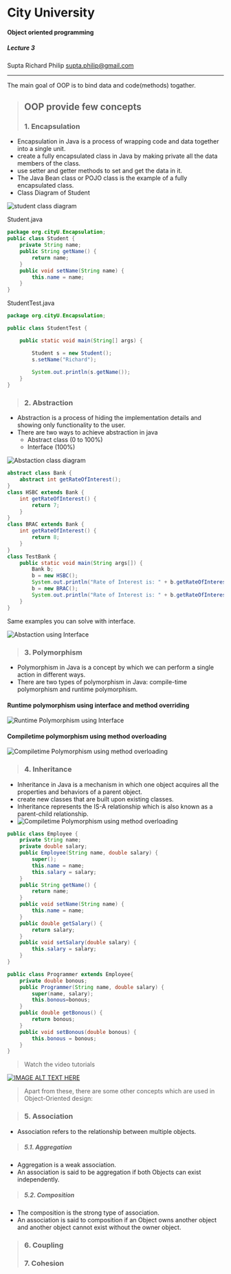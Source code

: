 # City University
#### Object oriented programming
##### Lecture 3
Supta Richard Philip
supta.philip@gmail.com
****


The main goal of OOP is to bind data and code(methods) togather.

> ## OOP provide few concepts
> 
> ### 1.  Encapsulation

* Encapsulation in Java is a process of wrapping code and data together into a single unit.
* create a fully encapsulated class in Java by making private all the data members of the class. 
*  use setter and getter methods to set and get the data in it.
* The Java Bean class or POJO class is the example of a fully encapsulated class.
* Class Diagram of Student

![student class diagram](https://github.com/suptaphilip/Advance-Java-J2EE/raw/J2EE/Student-Class1.png)

Student.java
```java
package org.cityU.Encapsulation;
public class Student {
	private String name;
	public String getName() {
		return name;
	}
	public void setName(String name) {
		this.name = name;
	}
}
``` 
StudentTest.java

```java
package org.cityU.Encapsulation;

public class StudentTest {

	public static void main(String[] args) {

		Student s = new Student();
		s.setName("Richard");
		
		System.out.println(s.getName());
	}
}

```
> ### 2.   Abstraction
* Abstraction is a process of hiding the implementation details and showing only functionality to the user.
* There are two ways to achieve abstraction in java
	- Abstract class (0 to 100%)
	- Interface (100%)
	
![Abstaction class diagram](https://github.com/suptaphilip/Advance-Java-J2EE/raw/J2EE/Abstract2.png)	
	
```java
abstract class Bank {
	abstract int getRateOfInterest();
}
class HSBC extends Bank {
	int getRateOfInterest() {
		return 7;
	}
}
class BRAC extends Bank {
	int getRateOfInterest() {
		return 8;
	}
}
class TestBank {
	public static void main(String args[]) {
		Bank b;
		b = new HSBC();
		System.out.println("Rate of Interest is: " + b.getRateOfInterest() + " %");
		b = new BRAC();
		System.out.println("Rate of Interest is: " + b.getRateOfInterest() + " %");
	}
}
```
Same examples you can solve with interface.

![Abstaction using Interface](https://github.com/suptaphilip/Advance-Java-J2EE/raw/J2EE/Interface.png)	

> ### 3.   Polymorphism
* Polymorphism in Java is a concept by which we can perform a single action in different ways.
* There are two types of polymorphism in Java: compile-time polymorphism and runtime polymorphism.

#### Runtime polymorphism using interface and method overriding 

![Runtime Polymorphism using Interface](https://github.com/suptaphilip/Advance-Java-J2EE/raw/J2EE/RuntimePolymorphism.png)

#### Compiletime polymorphism using method overloading
![Compiletime Polymorphism using method overloading ](https://github.com/suptaphilip/Advance-Java-J2EE/raw/J2EE/CompileTimePolymorphism.png)
> ### 4.   Inheritance
* Inheritance in Java is a mechanism in which one object acquires all the properties and behaviors of a parent object.
* create new classes that are built upon existing classes.
* Inheritance represents the IS-A relationship which is also known as a parent-child relationship.
* ![Compiletime Polymorphism using method overloading ](https://github.com/suptaphilip/Advance-Java-J2EE/raw/J2EE/Inheritance.png)
```java
public class Employee {
	private String name;
	private double salary;
	public Employee(String name, double salary) {
		super();
		this.name = name;
		this.salary = salary;
	}
	public String getName() {
		return name;
	}
	public void setName(String name) {
		this.name = name;
	}
	public double getSalary() {
		return salary;
	}
	public void setSalary(double salary) {
		this.salary = salary;
	}
}
```
```java
public class Programmer extends Employee{
	private double bonous;
	public Programmer(String name, double salary) {
		super(name, salary);
		this.bonous=bonous;
	}
	public double getBonous() {
		return bonous;
	}
	public void setBonous(double bonous) {
		this.bonous = bonous;
	}
}
```
> Watch the video tutorials

[![IMAGE ALT TEXT HERE](http://img.youtube.com/vi/4AjCAKZPCOM/1.jpg)](https://www.youtube.com/watch?v=4AjCAKZPCOM&list=PLzS3AYzXBoj88SIyxN_6LWh92S-_49tlJ)

> Apart from these, there are some other concepts which are used in Object-Oriented design:

> ### 5.   Association
* Association refers to the relationship between multiple objects.
> ##### 5.1. Aggregation
* Aggregation is a weak association.
* An association is said to be aggregation if both Objects can exist independently.
> ##### 5.2. Composition
* The composition is the strong type of association.
* An association is said to composition if an Object owns another object and another object cannot exist without the owner object. 
> ### 6.   Coupling
> ### 7.   Cohesion

